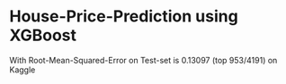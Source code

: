 # House-Price-Prediction using XGBoost
With Root-Mean-Squared-Error on Test-set is 0.13097 (top 953/4191) on Kaggle
